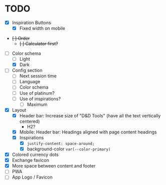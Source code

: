 # TODO

- [x] Inspiration Buttons
  - [x] Fixed width on mobile
- ~~[ ] Order~~
  - ~~[ ] Calculator first?~~
- [ ] Color schema
  - [ ] Light
  - [x] Dark
- [ ] Config section
  - [ ] Next session time
  - [ ] Language
  - [ ] Color schema
  - [ ] Use of platinum?
  - [ ] Use of inspirations?
    - [ ] Maximum
- [x] Layout
  - [x] Header bar: Increase size of "D&D Tools" (have all the text vertically centered)
    - H2?
  - [x] Mobile: Header bar: Headings aligned with page content headings
  - [x] Inspirations
    - [x] `justify-content: space-around;`
    - [x] background-color `var(--color-primary)`
- [x] Colored currency dots
- [x] Exchange favicon
- [x] More space between content and footer
- [ ] PWA
- [ ] App Logo / Favicon
